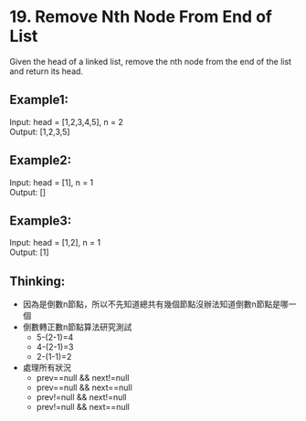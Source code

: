 # 19. Remove Nth Node From End of List
Given the head of a linked list, remove the nth node from the end of the list and return its head.

## Example1:
Input: head = [1,2,3,4,5], n = 2\
Output: [1,2,3,5]

## Example2:
Input: head = [1], n = 1\
Output: []

## Example3:
Input: head = [1,2], n = 1\
Output: [1]

## Thinking:
- 因為是倒數n節點，所以不先知道總共有幾個節點沒辦法知道倒數n節點是哪一個
- 倒數轉正數n節點算法研究測試
  - 5-(2-1)=4
  - 4-(2-1)=3
  - 2-(1-1)=2
- 處理所有狀況
  - prev==null && next!=null
  - prev==null && next==null
  - prev!=null && next!=null
  - prev!=null && next==null